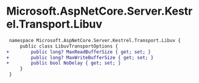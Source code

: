 # Microsoft.AspNetCore.Server.Kestrel.Transport.Libuv

``` diff
 namespace Microsoft.AspNetCore.Server.Kestrel.Transport.Libuv {
     public class LibuvTransportOptions {
+        public long? MaxReadBufferSize { get; set; }
+        public long? MaxWriteBufferSize { get; set; }
+        public bool NoDelay { get; set; }
     }
 }
```

